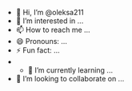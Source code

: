 - 👋 Hi, I’m @oleksa211
- 👀 I’m interested in ...
- 📫 How to reach me ...
- 😄 Pronouns: ...
- ⚡ Fun fact: ...
- - 🌱 I’m currently learning ...
- 💞️ I’m looking to collaborate on ...
